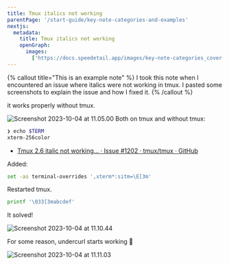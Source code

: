 ```yaml
---
title: Tmux italics not working
parentPage: '/start-guide/key-note-categories-and-examples'
nextjs:
  metadata:
    title: Tmux italics not working
    openGraph:
      images:
        ['https://docs.speedetail.app/images/key-note-categories_cover.png']
---
```


{% callout title="This is an example note" %}
I took this note when I encountered an issue where italics were not working in tmux.
I pasted some screenshots to explain the issue and how I fixed it.
{% /callout %}

it works properly without tmux.

![Screenshot 2023-10-04 at 11.05.00](/images/example-note_troubleshooting-1_issue.png)
Both on tmux and without tmux:

```sh
❯ echo $TERM
xterm-256color
```

- [Tmux 2.6 italic not working... · Issue #1202 · tmux/tmux · GitHub](https://github.com/tmux/tmux/issues/1202#issuecomment-352800839)

Added:

```sh
set -as terminal-overrides ',xterm*:sitm=\E[3m'
```

Restarted tmux.

```sh
printf '\033[3mabcdef'
```

It solved!

![Screenshot 2023-10-04 at 11.10.44](/images/example-note_troubleshooting-1_fixed.png)

For some reason, undercurl starts working 🤯

![Screenshot 2023-10-04 at 11.11.03](/images/example-note_troubleshooting-1_undercurl.png)
